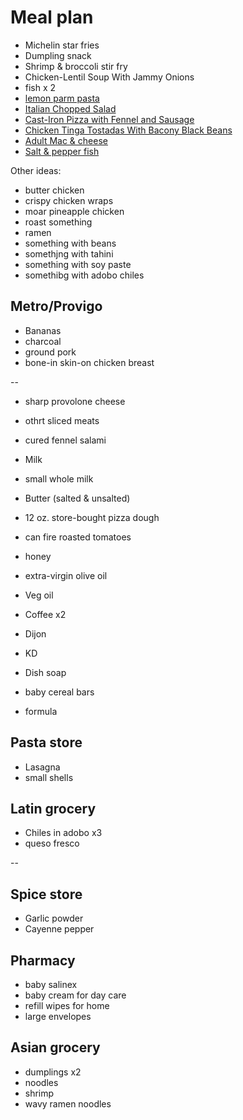 # Meal plan

- Michelin star fries
- Dumpling snack
- Shrimp & broccoli stir fry
- Chicken-Lentil Soup With Jammy Onions
- fish x 2
- [lemon parm pasta](https://www.bonappetit.com/recipe/pasta-with-brown-butter-whole-lemon-and-parmesan)
- [Italian Chopped Salad](https://www.bonappetit.com/recipe/italian-chopped-salad)
- [Cast-Iron Pizza with Fennel and Sausage](https://www.bonappetit.com/recipe/cast-iron-pizza-with-fennel-and-sausage)
- [Chicken Tinga Tostadas With Bacony Black Beans](https://www.bonappetit.com/recipe/chicken-tinga-tostadas)
- [Adult Mac & cheese](https://www.bonappetit.com/recipe/adult-mac-and-cheese)
- [Salt & pepper fish](https://www.bonappetit.com/recipe/salt-and-pepper-fish)

Other ideas:

- butter chicken
- crispy chicken wraps
- moar pineapple chicken
- roast something
- ramen
- something with beans
- somethjng with tahini
- something with soy paste
- somethibg with adobo chiles

## Metro/Provigo

- Bananas
- charcoal
- ground pork
- bone-in skin-on chicken breast

--

- sharp provolone cheese

- othrt sliced meats
- cured fennel salami

- Milk
- small whole milk
- Butter (salted & unsalted)
- 12 oz. store-bought pizza dough
- can fire roasted tomatoes
- honey
- extra-virgin olive oil
- Veg oil
- Coffee x2
- Dijon
- KD
- Dish soap
- baby cereal bars
- formula

## Pasta store

- Lasagna
- small shells

## Latin grocery

- Chiles in adobo x3
- queso fresco

--

## Spice store

- Garlic powder
- Cayenne pepper

## Pharmacy

- baby salinex
- baby cream for day care
- refill wipes for home
- large envelopes

## Asian grocery

- dumplings x2
- noodles
- shrimp
- wavy ramen noodles
